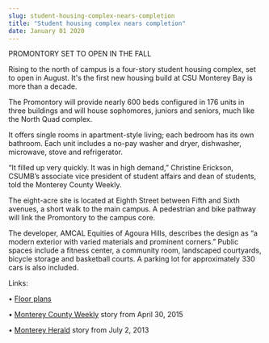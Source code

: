```yaml
---
slug: student-housing-complex-nears-completion
title: "Student housing complex nears completion"
date: January 01 2020
---
```


 
<p>PROMONTORY SET TO OPEN IN THE FALL</p>
<p>
  Rising to the north of campus is a four&#45;story student housing complex, set
  to open in August. It's the first new housing build at CSU Monterey Bay is
  more than a decade.
</p>
<p>
  The Promontory will provide nearly 600 beds configured in 176 units in three
  buildings and will house sophomores, juniors and seniors, much like the North
  Quad complex.
</p>
<p>
  It offers single rooms in apartment&#45;style living; each bedroom has its own
  bathroom. Each unit includes a no&#45;pay washer and dryer, dishwasher,
  microwave, stove and refrigerator.
</p>
<p>
  “It filled up very quickly. It was in high demand,” Christine Erickson,
  CSUMB’s associate vice president of student affairs and dean of students, told
  the Monterey County Weekly.
</p>
<p>
  The eight&#45;acre site is located at Eighth Street between Fifth and Sixth
  avenues, a short walk to the main campus. A pedestrian and bike pathway will
  link the Promontory to the campus core.
</p>
<p>
  The developer, AMCAL Equities of Agoura Hills, describes the design as “a
  modern exterior with varied materials and prominent corners.” Public spaces
  include a fitness center, a community room, landscaped courtyards, bicycle
  storage and basketball courts. A parking lot for approximately 330 cars is
  also included.
</p>
<p>Links:</p>
<p>
  •
  <a href="https://csumb.edu/housing/promontory&#45;specs?_search=Promontory"
    >Floor plans</a
  >
</p>
<p>
  •
  <a
    href="https://www.montereycountyweekly.com/news/local_news/new&#45;student&#45;housing&#45;at&#45;csumb&#45;replaces&#45;blight&#45;and&#45;makes&#45;a/article_aa7f4254&#45;eece&#45;11e4&#45;9cc0&#45;3b7a63333e32.html"
    >Monterey County Weekly</a
  >
  story from April 30, 2015
</p>
<p>
  •
  <a
    href="https://www.montereyherald.com/ci_23590055/marina&#45;approves&#45;csu&#45;monterey&#45;bay&#45;dorm&#45;complex"
    >Monterey Herald</a
  >
  story from July 2, 2013
</p>
 
